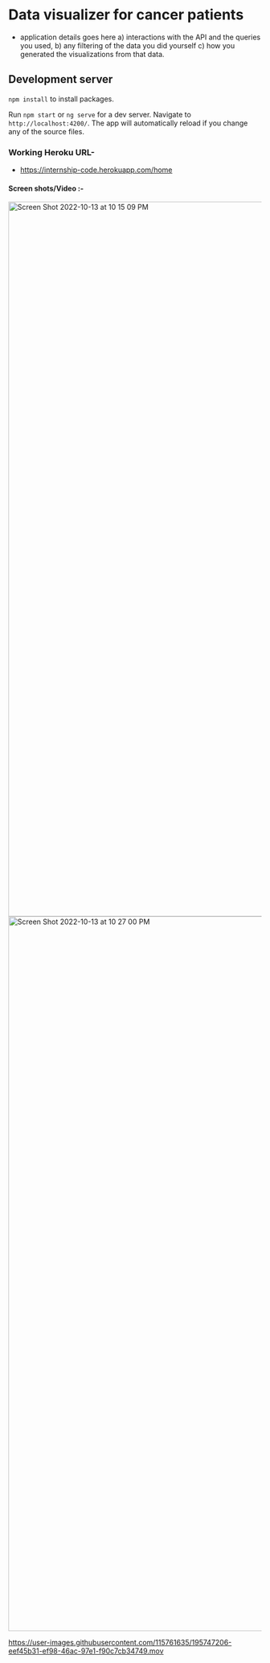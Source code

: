 # Data visualizer for cancer patients

- application details goes here
  a) interactions with the API and the queries you used, 
  b) any filtering of the data you did yourself
  c) how you generated the visualizations from that data.


## Development server
`npm install` to install packages.

Run `npm start` or `ng serve` for a dev server. Navigate to `http://localhost:4200/`. The app will automatically reload if you change any of the source files.

### Working Heroku URL-
 - https://internship-code.herokuapp.com/home
 

#### Screen shots/Video :-

<img width="1422" alt="Screen Shot 2022-10-13 at 10 15 09 PM" src="https://user-images.githubusercontent.com/115761635/195746571-274d0204-bded-475b-88d0-6c3b6fcbaa12.png">


<img width="1422" alt="Screen Shot 2022-10-13 at 10 27 00 PM" src="https://user-images.githubusercontent.com/115761635/195748168-dca98803-c081-46f8-9703-fa4c42c4f003.png">


https://user-images.githubusercontent.com/115761635/195747206-eef45b31-ef98-46ac-97e1-f90c7cb34749.mov

 
